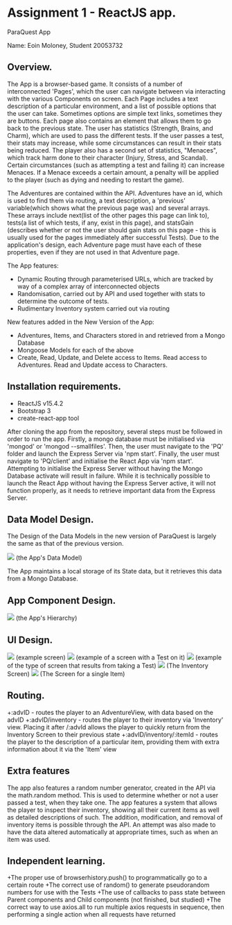 # Assignment 1 - ReactJS app.
ParaQuest App

Name: Eoin Moloney, Student 20053732


## Overview.

The App is a browser-based game. It consists of a number of interconnected 'Pages', which the user can navigate between via interacting
with the various Components on screen. Each Page includes a text description of a particular environment, and a list of possible options
that the user can take. Sometimes options are simple text links, sometimes they are buttons. Each page also contains an element that allows
them to go back to the previous state. The user has statistics (Strength, Brains, and Charm), which are used to pass the different tests.
If the user passes a test, their stats may increase, while some circumstances can result in their stats being reduced. The player also has
a second set of statistics, "Menaces", which track harm done to their character (Injury, Stress, and Scandal). Certain circumstances (such
as attempting a test and failing it) can increase Menaces. If a Menace exceeds a certain amount, a penalty will be applied to the player
(such as dying and needing to restart the game).


The Adventures are contained within the API. Adventures have an id, which is used to find them via routing, a text description, a 'previous'
variable(which shows what the previous page was) and several arrays.
These arrays include next(list of the other pages this page can link to), tests(a list of which tests, if any, exist in this page), and statsGain
(describes whether or not the user should gain stats on this page - this is usually used for the pages immediately after successful
Tests). Due to the application's design, each Adventure page must have each of these properties, even if they are not used in that Adventure page.


 The App features:
 
 + Dynamic Routing through parameterised URLs, which are tracked by way of a complex array of interconnected objects
 + Randomisation, carried out by API and used together with stats to determine the outcome of tests. 
 + Rudimentary Inventory system carried out via routing
 
 New features added in the New Version of the App:
 + Adventures, Items, and Characters stored in and retrieved from a Mongo Database
 + Mongoose Models for each of the above
 + Create, Read, Update, and Delete access to Items. Read access to Adventures. Read and Update access to Characters. 

## Installation requirements.
+ ReactJS v15.4.2
+ Bootstrap 3
+ create-react-app tool

After cloning the app from the repository, several steps must be followed in order to run the app. Firstly, a mongo database must
be initialised via 'mongod' or 'mongod --smallfiles'. Then, the user must navigate to the 'PQ' folder and launch the Express Server
via 'npm start'. Finally, the user must navigate to 'PQ/client' and initialise the React App via 'npm start'. Attempting to initialise
the Express Server without having the Mongo Database activate will result in failure. While it is technically possible to launch the 
React App without having the Express Server active, it will not function properly, as it needs to retrieve important data from the Express Server.

## Data Model Design.

The Design of the Data Models in the new version of ParaQuest is largely the same as that of the previous version.

![][image1]
(the App's Data Model)

The App maintains a local storage of its State data, but it retrieves this data from a Mongo Database.

## App Component Design.


![][image2]
(the App's Hierarchy)
## UI Design.

![][image3]
(example screen)
![][image4]
(example of a screen with a Test on it)
![][image5]
(example of the type of screen that results from taking a Test)
![][image6]
(The Inventory Screen)
![][image7]
(The Screen for a single Item)

## Routing.

+:advID - routes the player to an AdventureView, with data based on the advID
+:advID/inventory - routes the player to their inventory via 'Inventory' view. Placing it after /:advId allows the player to quickly return from the Inventory Screen to their previous state
+:advID/inventory/:itemId - routes the player to the description of a particular item, providing them with extra information about it via the 'Item' view

 
## Extra features

The app also features a random number generator, created in the API via the math.random method. This is used to determine whether or not a user
passed a test, when they take one.
The app features a system that allows the player to inspect their inventory, showing all their current items as well as detailed descriptions of such.
The addition, modification, and removal of inventory items is possible through the API. An attempt was also made to have the data altered automatically
at appropriate times, such as when an item was used.

## Independent learning.

+The proper use of browserhistory.push() to programmatically go to a certain route
+The correct use of random() to generate pseudorandom numbers for use with the Tests
+The use of callbacks to pass state between Parent components and Child components (not finished, but studied)
+The correct way to use axios.all to run multiple axios requests in sequence, then performing a single action when all requests have returned

[image1]: https://cloud.githubusercontent.com/assets/8709835/24334558/10f8fd76-1264-11e7-94a2-4451e39799fc.jpg
[image2]: https://cloud.githubusercontent.com/assets/8709835/24334561/149057b8-1264-11e7-8ed9-c7409b7424cb.jpg
[image3]: https://cloud.githubusercontent.com/assets/8709835/24334552/07435c68-1264-11e7-9185-9a40dd262ccc.JPG
[image4]: https://cloud.githubusercontent.com/assets/8709835/24334553/0ae9f8fe-1264-11e7-806f-7316bde08d45.JPG
[image5]: https://cloud.githubusercontent.com/assets/8709835/24334555/0de9b0bc-1264-11e7-80c0-0fb06de8336d.JPG
[image6]: https://cloud.githubusercontent.com/assets/8709835/24334564/1ddb8086-1264-11e7-8619-fc4e110b1a81.JPG
[image7]: https://cloud.githubusercontent.com/assets/8709835/24334563/18633e3c-1264-11e7-8c67-1bb380ad1591.JPG
